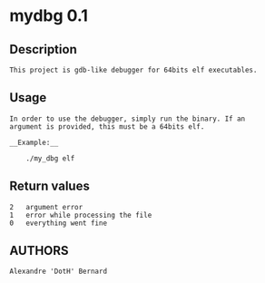mydbg 0.1
=========

Description
-----------

    This project is gdb-like debugger for 64bits elf executables.

Usage
-----

    In order to use the debugger, simply run the binary. If an
    argument is provided, this must be a 64bits elf.

    __Example:__
    
        ./my_dbg elf

Return values
-------------

    2   argument error
    1   error while processing the file
    0   everything went fine

AUTHORS
-------

    Alexandre 'DotH' Bernard
